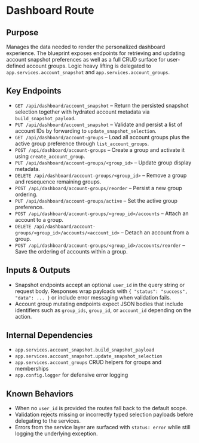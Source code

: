 # Dashboard Route

## Purpose

Manages the data needed to render the personalized dashboard experience. The
blueprint exposes endpoints for retrieving and updating account snapshot
preferences as well as a full CRUD surface for user-defined account groups.
Logic heavy lifting is delegated to `app.services.account_snapshot` and
`app.services.account_groups`.

## Key Endpoints

- `GET /api/dashboard/account_snapshot` – Return the persisted snapshot
  selection together with hydrated account metadata via
  `build_snapshot_payload`.
- `PUT /api/dashboard/account_snapshot` – Validate and persist a list of
  account IDs by forwarding to `update_snapshot_selection`.
- `GET /api/dashboard/account-groups` – Load all account groups plus the active
  group preference through `list_account_groups`.
- `POST /api/dashboard/account-groups` – Create a group and activate it using
  `create_account_group`.
- `PUT /api/dashboard/account-groups/<group_id>` – Update group display
  metadata.
- `DELETE /api/dashboard/account-groups/<group_id>` – Remove a group and
  resequence remaining groups.
- `POST /api/dashboard/account-groups/reorder` – Persist a new group ordering.
- `PUT /api/dashboard/account-groups/active` – Set the active group preference.
- `POST /api/dashboard/account-groups/<group_id>/accounts` – Attach an account
  to a group.
- `DELETE /api/dashboard/account-groups/<group_id>/accounts/<account_id>` –
  Detach an account from a group.
- `POST /api/dashboard/account-groups/<group_id>/accounts/reorder` – Save the
  ordering of accounts within a group.

## Inputs & Outputs

- Snapshot endpoints accept an optional `user_id` in the query string or request
  body. Responses wrap payloads with `{ "status": "success", "data": ... }`
  or include error messaging when validation fails.
- Account group mutating endpoints expect JSON bodies that include identifiers
  such as `group_ids`, `group_id`, or `account_id` depending on the action.

## Internal Dependencies

- `app.services.account_snapshot.build_snapshot_payload`
- `app.services.account_snapshot.update_snapshot_selection`
- `app.services.account_groups` CRUD helpers for groups and memberships
- `app.config.logger` for defensive error logging

## Known Behaviors

- When no `user_id` is provided the routes fall back to the default scope.
- Validation rejects missing or incorrectly typed selection payloads before
  delegating to the services.
- Errors from the service layer are surfaced with `status: error` while still
  logging the underlying exception.

